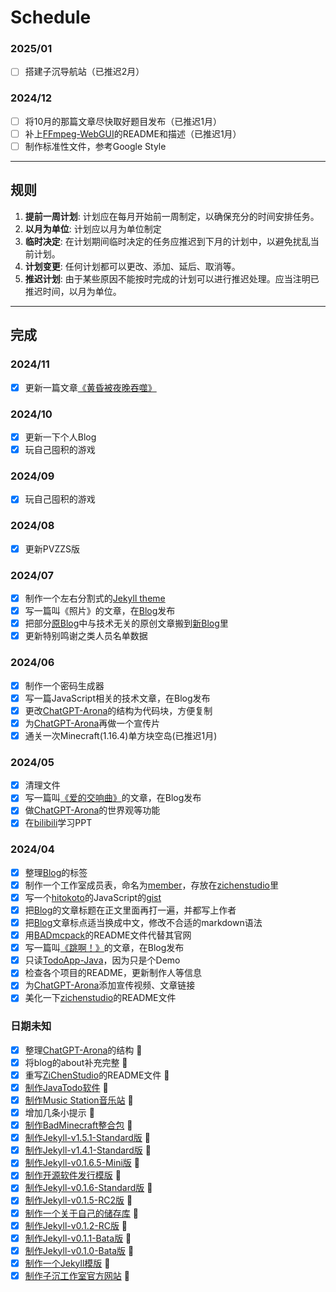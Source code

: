 # Schedule

### 2025/01

- [ ] 搭建子沉导航站（已推迟2月）

### 2024/12

- [ ] 将10月的那篇文章尽快取好题目发布（已推迟1月）
- [ ] 补上[FFmpeg-WebGUI](https://github.com/zichenstudio/FFmpeg-WebGUI)的README和描述（已推迟1月）
- [ ] 制作标准性文件，参考Google Style

----------

## 规则

1. **提前一周计划**: 计划应在每月开始前一周制定，以确保充分的时间安排任务。
2. **以月为单位**: 计划应以月为单位制定
3. **临时决定**: 在计划期间临时决定的任务应推迟到下月的计划中，以避免扰乱当前计划。
5. **计划变更**: 任何计划都可以更改、添加、延后、取消等。
6. **推迟计划**: 由于某些原因不能按时完成的计划可以进行推迟处理。应当注明已推迟时间，以月为单位。

----------

## 完成

### 2024/11

- [x] 更新一篇文章[《黄昏被夜晚吞噬》](https://zichenstudio.github.io/imoutopiablog/2024/11/23/dusk-is-swallowed-up-by-night.html)

### 2024/10
- [x] 更新一下个人Blog
- [x] 玩自己囤积的游戏

### 2024/09
- [x] 玩自己囤积的游戏

### 2024/08
- [x] 更新PVZZS版

### 2024/07

- [x] 制作一个左右分割式的[Jekyll theme](https://github.com/zichenstudio/ECHO)
- [x] 写一篇叫《照片》的文章，在[Blog](https://zichenstudio.github.io/imoutopiablog/2024/07/11/photo.html)发布
- [x] 把部分[原Blog](https://github.com/zichenstudio/blog)中与技术无关的原创文章搬到[新Blog](https://github.com/zichenstudio/imoutopiablog)里
- [x] 更新特别鸣谢之类人员名单数据

### 2024/06

- [x] 制作一个密码生成器
- [x] 写一篇JavaScript相关的技术文章，在Blog发布
- [x] 更改[ChatGPT-Arona](https://github.com/zichenstudio/ChatGPT-Arona)的结构为代码块，方便复制
- [x] 为[ChatGPT-Arona](https://github.com/zichenstudio/ChatGPT-Arona)再做一个宣传片
- [x] 通关一次Minecraft(1.16.4)单方块空岛(已推迟1月)

### 2024/05

- [x] 清理文件
- [x] 写一篇叫[《爱的交响曲》](https://zichenstudio.github.io/blog/2024/05/07/symphony-of-love.html)的文章，在Blog发布
- [x] 做[ChatGPT-Arona](https://github.com/zichenstudio/ChatGPT-Arona)的世界观等功能
- [x] 在[bilibili](https://www.bilibili.com/video/BV1xf4y157Db/)学习PPT

### 2024/04

- [x] 整理[Blog](https://zichenstudio.github.io/blog/)的标签
- [x] 制作一个工作室成员表，命名为[member](member.md)，存放在[zichenstudio](https://github.com/zichenstudio/zichenstudio)里
- [x] 写一个[hitokoto](https://hitokoto.cn/)的JavaScript的[gist](https://gist.github.com/zichenstudio/39458d8e06a5cbfc5f0eb64c67ca9cc1)
- [x] 把[Blog](https://zichenstudio.github.io/blog/)的文章标题在正文里面再打一遍，并都写上作者
- [x] 把[Blog](https://zichenstudio.github.io/blog/)文章标点适当换成中文，修改不合适的markdown语法
- [x] 用[BADmcpack](https://github.com/zichenstudio/BADmcpack)的README文件代替其官网
- [x] 写一篇叫[《跳啊！》](https://zichenstudio.github.io/blog/2024/04/15/jumpa.html)的文章，在Blog发布
- [x] 只读[TodoApp-Java](https://github.com/zichenstudio/TodoApp-Java)，因为只是个Demo
- [x] 检查各个项目的README，更新制作人等信息
- [x] 为[ChatGPT-Arona](https://github.com/zichenstudio/ChatGPT-Arona)添加宣传视频、文章链接
- [x] 美化一下[zichenstudio](https://github.com/zichenstudio/zichenstudio)的README文件

### 日期未知

- [x] 整理[ChatGPT-Arona](https://github.com/zichenstudio/ChatGPT-Arona)的结构 :tada:
- [x] 将blog的about补充完整 :tada:
- [x] 重写[ZiChenStudio](https://github.com/ZiChenStudio/ZiChenStudio)的README文件 :tada:
- [x] [制作JavaTodo软件](https://github.com/ZiChenStudio/TodoApp-Java) :tada:
- [x] [制作Music Station音乐站](https://github.com/ZiChenStudio/music-station) :tada:
- [x] 增加几条小提示 :tada:
- [x] [制作BadMinecraft整合包](https://github.com/ZiChenStudio/BADmcpack) :tada:
- [x] [制作Jekyll-v1.5.1-Standard版](https://github.com/ZiChenStudio/Efficiency_jekyll_theme) :tada:
- [x] [制作Jekyll-v1.4.1-Standard版](https://github.com/ZiChenStudio/Efficiency_jekyll_theme) :tada:
- [x] [制作Jekyll-v0.1.6.5-Mini版](https://github.com/ZiChenStudio/Efficiency_jekyll_theme) :tada:
- [x] [制作开源软件发行模版](https://github.com/ZiChenStudio/software-template) :tada:
- [x] [制作Jekyll-v0.1.6-Standard版](https://github.com/ZiChenStudio/Efficiency_jekyll_theme) :tada:
- [x] [制作Jekyll-v0.1.5-RC2版](https://github.com/ZiChenStudio/Efficiency_jekyll_theme) :tada:
- [x] [制作一个关于自己的储存库](https://github.com/ZiChenStudio/zichenstudio) :tada:
- [x] [制作Jekyll-v0.1.2-RC版](https://github.com/ZiChenStudio/Efficiency_jekyll_theme) :tada:
- [x] [制作Jekyll-v0.1.1-Bata版](https://github.com/ZiChenStudio/Efficiency_jekyll_theme) :tada:
- [x] [制作Jekyll-v0.1.0-Bata版](https://github.com/ZiChenStudio/Efficiency_jekyll_theme) :tada:
- [x] [制作一个Jekyll模版](https://github.com/ZiChenStudio/Efficiency_jekyll_theme) :tada:
- [x] [制作子沉工作室官方网站](https://github.com/ZiChenStudio/zichenstudioweb) :tada:
